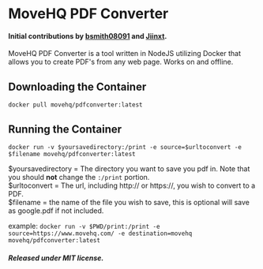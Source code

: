 # MoveHQ PDF Converter
#### Initial contributions by [bsmith08091](https://github.com/bsmith08091) and [Jiinxt](https://github.com/Jiinxt).

MoveHQ PDF Converter is a tool written in NodeJS utilizing Docker that allows you to create PDF's from any web page. Works on and offline.

## Downloading the Container
`docker pull movehq/pdfconverter:latest`

## Running the Container
`docker run -v $yoursavedirectory:/print -e source=$urltoconvert -e $filename movehq/pdfconverter:latest`

$yoursavedirectory = The directory you want to save you pdf in. Note that you should **not** change the `:/print` portion.  
$urltoconvert = The url, including http:// or https://, you wish to convert to a PDF.  
$filename = the name of the file you wish to save, this is optional will save as google.pdf if not included.

example:
`docker run -v $PWD/print:/print -e source=https://www.movehq.com/ -e destination=movehq movehq/pdfconverter:latest`

#####  Released under MIT license.